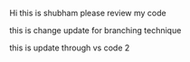 Hi this is shubham please review my code

this is change update for branching technique

this is update through vs code 2

